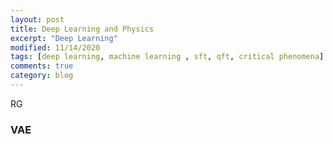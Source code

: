 ```yaml
---
layout: post
title: Deep Learning and Physics
excerpt: "Deep Learning"
modified: 11/14/2020
tags: [deep learning, machine learning , sft, qft, critical phenomena]
comments: true
category: blog
---
```


RG

### VAE
